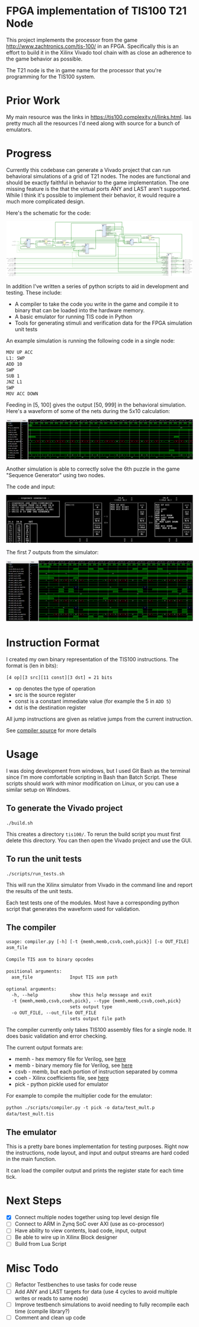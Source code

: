 # FPGA implementation of TIS100 T21 Node

This project implements the processor from the game <http://www.zachtronics.com/tis-100/> in an FPGA. Specifically this is an effort to build it in the Xilinx Vivado tool chain with as close an adherence to the game behavior as possible.

The T21 node is the in game name for the processor that you're programming for the TIS100 system.

# Prior Work

My main resource was the links in <https://tis100.complexity.nl/links.html>. Ias pretty much all the resources I'd need along with source for a bunch of emulators.

# Progress

Currently this codebase can generate a Vivado project that can run behavioral simulations of a grid of T21 nodes. The nodes are functional and should be exactly faithful in behavior to the game implementation. The one missing feature is the that the virtual ports ANY and LAST aren't supported. While I think it's possible to implement their behavior, it would require a much more complicated design.

Here's the schematic for the code:

<a href="docs/t21_schematic.png"><img src="docs/t21_schematic.png"/></a>

In addition I've written a series of python scripts to aid in development and testing. These include:

 * A compiler to take the code you write in the game and compile it to binary that can be loaded into the hardware memory.
 * A basic emulator for running TIS code in Python
 * Tools for generating stimuli and verification data for the FPGA simulation unit tests

An example simulation is running the following code in a single node:

```
MOV UP ACC
L1: SWP
ADD 10
SWP
SUB 1
JNZ L1
SWP
MOV ACC DOWN
```

Feeding in [5, 100] gives the output [50, 999] in the behavioral simulation. Here's a waveform of some of the nets during the 5x10 calculation:

<a href="docs/mult_sim.png"><img src="docs/mult_sim.png"/></a>

Another simulation is able to correctly solve the 6th puzzle in the game "Sequence Generator" using two nodes.

The code and input:

<a href="docs/sig_gen_ex.png"><img src="docs/sig_gen_ex.png"/></a>

The first 7 outputs from the simulator:

<a href="docs/sig_gen_sim.png"><img src="docs/sig_gen_sim.png"/></a>

# Instruction Format

I created my own binary representation of the TIS100 instructions. The format is (len in bits):

`[4 op][3 src][11 const][3 dst] = 21 bits`

 * op denotes the type of operation
 * src is the source register
 * const is a constant immediate value (for example the 5 in `ADD 5`)
 * dst is the destination register

All jump instructions are given as relative jumps from the current instruction.

See [compiler source](scripts/compiler.py) for more details

# Usage

I was doing development from windows, but I used Git Bash as the terminal since I'm more comfortable scripting in Bash than Batch Script. These scripts should work with minor modification on Linux, or you can use a similar setup on Windows.

## To generate the Vivado project

`./build.sh`

This creates a directory `tis100/`. To rerun the build script you must first delete this directory. You can then open the Vivado project and use the GUI.

## To run the unit tests

`./scripts/run_tests.sh`

This will run the Xilinx simulator from Vivado in the command line and report the results of the unit tests.

Each test tests one of the modules. Most have a corresponding python script that generates the waveform used for validation.

## The compiler

```
usage: compiler.py [-h] [-t {memh,memb,csvb,coeh,pick}] [-o OUT_FILE] asm_file

Compile TIS asm to binary opcodes

positional arguments:
  asm_file              Input TIS asm path

optional arguments:
  -h, --help            show this help message and exit
  -t {memh,memb,csvb,coeh,pick}, --type {memh,memb,csvb,coeh,pick}
                        sets output type
  -o OUT_FILE, --out_file OUT_FILE
                        sets output file path
```

The compiler currently only takes TIS100 assembly files for a single node. It does basic validation and error checking. 

The current output formats are:

 * memh - hex memory file for Verilog, see [here](https://timetoexplore.net/blog/initialize-memory-in-verilog)
 * memb - binary memory file for Verilog, see [here](https://timetoexplore.net/blog/initialize-memory-in-verilog)
 * csvb - memb, but each portion of instruction separated by comma
 * coeh - Xilinx coefficients file, see [here](https://www.xilinx.com/support/documentation/sw_manuals/xilinx11/cgn_r_coe_file_syntax.htm)
 * pick - python pickle used for emulator

For example to compile the multiplier code for the emulator:

`python ./scripts/compiler.py -t pick -o data/test_mult.p data/test_mult.tis`

## The emulator

This is a pretty bare bones implementation for testing purposes. Right now the instructions, node layout, and input and output streams are hard coded in the main function.

It can load the compiler output and prints the register state for each time tick.

# Next Steps

- [x] Connect multiple nodes together using top level design file
- [ ] Connect to ARM in Zynq SoC over AXI (use as co-processor)
- [ ] Have ability to view contents, load code, input, output
- [ ] Be able to wire up in Xilinx Block designer
- [ ] Build from Lua Script

# Misc Todo

- [ ] Refactor Testbenches to use tasks for code reuse
- [ ] Add ANY and LAST targets for data (use 4 cycles to avoid multiple writes or reads to same node)
- [ ] Improve testbench simulations to avoid needing to fully recompile each time (compile library?)
- [ ] Comment and clean up code
